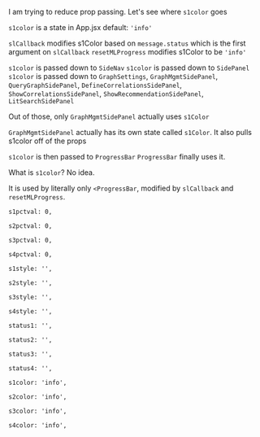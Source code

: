 
I am trying to reduce prop passing. Let's see where `s1color` goes

`s1color` is a state in App.jsx
default: `'info'`

`slCallback` modifies s1Color based on `message.status` which is the first argument on `slCallback`
`resetMLProgress` modifies s1Color to be `'info'`

`s1color` is passed down to `SideNav`
`s1color` is passed down to `SidePanel`
`s1color` is passed down to `GraphSettings`, `GraphMgmtSidePanel`, `QueryGraphSidePanel`, `DefineCorrelationsSidePanel`, `ShowCorrelationsSidePanel`, `ShowRecommendationSidePanel`, `LitSearchSidePanel`

Out of those, only `GraphMgmtSidePanel` actually uses `s1Color`

`GraphMgmtSidePanel` actually has its own state called `s1Color`. It also pulls s1color off of the props

`s1color` is then passed to `ProgressBar`
`ProgressBar` finally uses it.

What is `s1color`? 
No idea.

It is used by literally only `<ProgressBar`, modified by `slCallback` and `resetMLProgress`.


```
s1pctval: 0,

s2pctval: 0,

s3pctval: 0,

s4pctval: 0,

s1style: '',

s2style: '',

s3style: '',

s4style: '',

status1: '',

status2: '',

status3: '',

status4: '',

s1color: 'info',

s2color: 'info',

s3color: 'info',

s4color: 'info',
```
